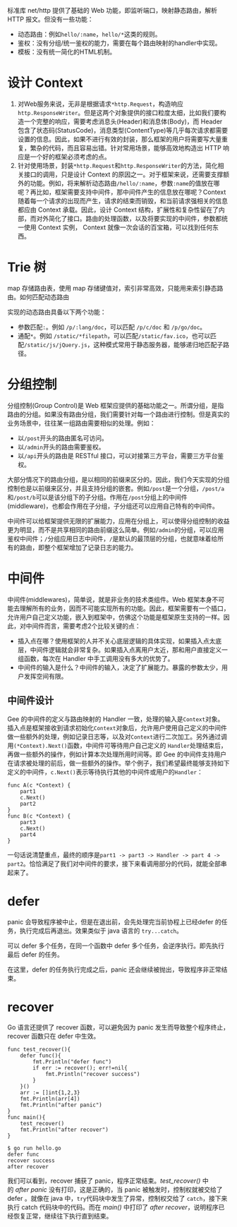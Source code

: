 标准库 net/http 提供了基础的 Web 功能，即监听端口，映射静态路由，解析 HTTP 报文。但没有一些功能：
- 动态路由：例如`hello/:name`，`hello/*`这类的规则。
- 鉴权：没有分组/统一鉴权的能力，需要在每个路由映射的handler中实现。
- 模板：没有统一简化的HTML机制。

# 设计 Context
1. 对Web服务来说，无非是根据请求`*http.Request`，构造响应`http.ResponseWriter`。但是这两个对象提供的接口粒度太细，比如我们要构造一个完整的响应，需要考虑消息头(Header)和消息体(Body)，而 Header 包含了状态码(StatusCode)，消息类型(ContentType)等几乎每次请求都需要设置的信息。因此，如果不进行有效的封装，那么框架的用户将需要写大量重复，繁杂的代码，而且容易出错。针对常用场景，能够高效地构造出 HTTP 响应是一个好的框架必须考虑的点。
2. 针对使用场景，封装`*http.Request`和`http.ResponseWriter`的方法，简化相关接口的调用，只是设计 Context 的原因之一。对于框架来说，还需要支撑额外的功能。例如，将来解析动态路由`/hello/:name`，参数`:name`的值放在哪呢？再比如，框架需要支持中间件，那中间件产生的信息放在哪呢？Context 随着每一个请求的出现而产生，请求的结束而销毁，和当前请求强相关的信息都应由 Context 承载。因此，设计 Context 结构，扩展性和复杂性留在了内部，而对外简化了接口。路由的处理函数，以及将要实现的中间件，参数都统一使用 Context 实例， Context 就像一次会话的百宝箱，可以找到任何东西。

# Trie 树
map 存储路由表，使用 map 存储键值对，索引非常高效，只能用来索引静态路由。如何匹配动态路由

实现的动态路由具备以下两个功能：
- 参数匹配`:`。例如 `/p/:lang/doc`，可以匹配 `/p/c/doc` 和 `/p/go/doc`。
- 通配`*`。例如 `/static/*filepath`，可以匹配`/static/fav.ico`，也可以匹配`/static/js/jQuery.js`，这种模式常用于静态服务器，能够递归地匹配子路径。

# 分组控制
分组控制(Group Control)是 Web 框架应提供的基础功能之一。所谓分组，是指路由的分组。如果没有路由分组，我们需要针对每一个路由进行控制。但是真实的业务场景中，往往某一组路由需要相似的处理。例如：

- 以`/post`开头的路由匿名可访问。
- 以`/admin`开头的路由需要鉴权。
- 以`/api`开头的路由是 RESTful 接口，可以对接第三方平台，需要三方平台鉴权。

大部分情况下的路由分组，是以相同的前缀来区分的。因此，我们今天实现的分组控制也是以前缀来区分，并且支持分组的嵌套。例如`/post`是一个分组，`/post/a`和`/post/b`可以是该分组下的子分组。作用在`/post`分组上的中间件(middleware)，也都会作用在子分组，子分组还可以应用自己特有的中间件。

中间件可以给框架提供无限的扩展能力，应用在分组上，可以使得分组控制的收益更为明显，而不是共享相同的路由前缀这么简单。例如`/admin`的分组，可以应用鉴权中间件；`/`分组应用日志中间件，`/`是默认的最顶层的分组，也就意味着给所有的路由，即整个框架增加了记录日志的能力。

# 中间件
中间件(middlewares)，简单说，就是非业务的技术类组件。Web 框架本身不可能去理解所有的业务，因而不可能实现所有的功能。因此，框架需要有一个插口，允许用户自己定义功能，嵌入到框架中，仿佛这个功能是框架原生支持的一样。因此，对中间件而言，需要考虑2个比较关键的点：

- 插入点在哪？使用框架的人并不关心底层逻辑的具体实现，如果插入点太底层，中间件逻辑就会非常复杂。如果插入点离用户太近，那和用户直接定义一组函数，每次在 Handler 中手工调用没有多大的优势了。
- 中间件的输入是什么？中间件的输入，决定了扩展能力。暴露的参数太少，用户发挥空间有限。

## 中间件设计
Gee 的中间件的定义与路由映射的 Handler 一致，处理的输入是`Context`对象。插入点是框架接收到请求初始化`Context`对象后，允许用户使用自己定义的中间件做一些额外的处理，例如记录日志等，以及对`Context`进行二次加工。另外通过调用`(*Context).Next()`函数，中间件可等待用户自己定义的 `Handler`处理结束后，再做一些额外的操作，例如计算本次处理所用时间等。即 Gee 的中间件支持用户在请求被处理的前后，做一些额外的操作。举个例子，我们希望最终能够支持如下定义的中间件，`c.Next()`表示等待执行其他的中间件或用户的`Handler`：

```
func A(c *Context) {  
    part1  
    c.Next()  
    part2  
}  
func B(c *Context) {  
    part3  
    c.Next()  
    part4  
}
```

一句话说清楚重点，最终的顺序是`part1 -> part3 -> Handler -> part 4 -> part2`。恰恰满足了我们对中间件的要求，接下来看调用部分的代码，就能全部串起来了。

# defer
panic 会导致程序被中止，但是在退出前，会先处理完当前协程上已经defer 的任务，执行完成后再退出。效果类似于 java 语言的 `try...catch`。

可以 defer 多个任务，在同一个函数中 defer 多个任务，会逆序执行。即先执行最后 defer 的任务。

在这里，defer 的任务执行完成之后，panic 还会继续被抛出，导致程序非正常结束。

# recover
Go 语言还提供了 recover 函数，可以避免因为 panic 发生而导致整个程序终止，recover 函数只在 defer 中生效。
```
func test_recover(){
	defer func(){
		fmt.Println("defer func")
		if err := recover(); err!=nil{
			fmt.Println("recover success")	
		}
	}()
	arr := []int{1,2,3}
	fmt.Println(arr[4])
	fmt.Println("after panic")
}
func main(){
	test_recover()
	fmt.Println("after recover")
}
```

```
$ go run hello.go   
defer func  
recover success  
after recover
```

我们可以看到，recover 捕获了 panic，程序正常结束。_test_recover()_ 中的 _after panic_ 没有打印，这是正确的，当 panic 被触发时，控制权就被交给了 defer 。就像在 java 中，`try`代码块中发生了异常，控制权交给了 `catch`，接下来执行 catch 代码块中的代码。而在 _main()_ 中打印了 _after recover_，说明程序已经恢复正常，继续往下执行直到结束。

